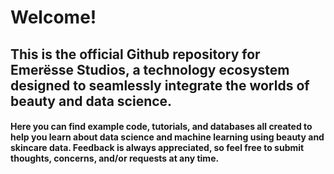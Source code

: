 # Welcome!
## This is the official Github repository for Emerësse Studios, a technology ecosystem designed to seamlessly integrate the worlds of beauty and data science. 
#### Here you can find example code, tutorials, and databases all created to help you learn about data science and machine learning using beauty and skincare data. Feedback is always appreciated, so feel free to submit thoughts, concerns, and/or requests at any time.
